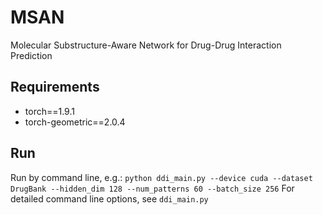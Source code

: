 # MSAN
Molecular Substructure-Aware Network for Drug-Drug Interaction Prediction

## Requirements
* torch==1.9.1
* torch-geometric==2.0.4

## Run
Run by command line, e.g.:
`python ddi_main.py --device cuda --dataset DrugBank --hidden_dim 128 --num_patterns 60 --batch_size 256`
For detailed command line options, see `ddi_main.py`
